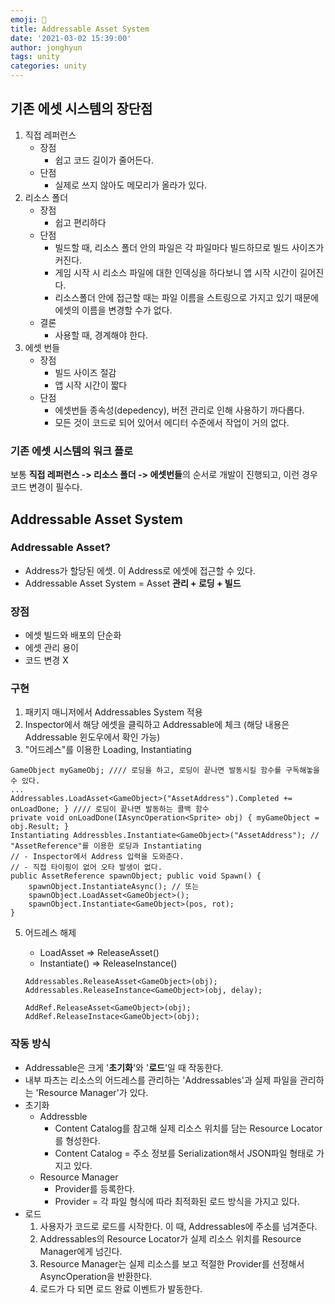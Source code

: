 ```yaml
---
emoji: 🏣
title: Addressable Asset System
date: '2021-03-02 15:39:00'
author: jonghyun
tags: unity
categories: unity
---
```

## 기존 에셋 시스템의 장단점

1.  직접 레퍼런스
    -   장점
        -   쉽고 코드 길이가 줄어든다.
    -   단점
        -   실제로 쓰지 않아도 메모리가 올라가 있다.
2.  리소스 폴더
    -   장점
        -   쉽고 편리하다
    -   단점
        -   빌드할 때, 리소스 폴더 안의 파일은 각 파일마다 빌드하므로 빌드 사이즈가 커진다.
        -   게임 시작 시 리소스 파일에 대한 인덱싱을 하다보니 앱 시작 시간이 길어진다.
        -   리소스폴더 안에 접근할 때는 파일 이름을 스트링으로 가지고 있기 때문에 에셋의 이름을 변경할 수가 없다.
    -   결론
        -   사용할 때, 경계해야 한다.
3.  에셋 번들
    -   장점
        -   빌드 사이즈 절감
        -   앱 시작 시간이 짧다
    -   단점
        -   에셋번들 종속성(depedency), 버전 관리로 인해 사용하기 까다롭다.
        -   모든 것이 코드로 되어 있어서 에디터 수준에서 작업이 거의 없다.

### 기존 에셋 시스템의 워크 플로

보통 **직접 레퍼런스 -> 리소스 폴더 -> 에셋번들**의 순서로 개발이 진행되고, 이런 경우 코드 변경이 필수다.

## Addressable Asset System

### Addressable Asset?

-   Address가 할당된 에셋. 이 Address로 에셋에 접근할 수 있다.
-   Addressable Asset System = Asset **관리 + 로딩 + 빌드**

### 장점

-   에셋 빌드와 배포의 단순화
-   에셋 관리 용이
-   코드 변경 X

### 구현

1.  패키지 매니저에서 Addressables System 적용
2.  Inspector에서 해당 에셋을 클릭하고 Addressable에 체크 (해당 내용은 Addressable 윈도우에서 확인 가능)
3.  "어드레스"를 이용한 Loading, Instantiating
``` 
GameObject myGameObj; //// 로딩을 하고, 로딩이 끝나면 발동시킬 함수를 구독해놓을 수 있다.
...
Addressables.LoadAsset<GameObject>("AssetAddress").Completed += onLoadDone; } //// 로딩이 끝나면 발동하는 콜백 함수
private void onLoadDone(IAsyncOperation<Sprite> obj) { myGameObject = obj.Result; }
Instantiating Addressbles.Instantiate<GameObject>("AssetAddress"); // "AssetReference"를 이용한 로딩과 Instantiating 
// - Inspector에서 Address 입력을 도와준다.
// - 직접 타이핑이 없어 오타 발생이 없다.
public AssetReference spawnObject; public void Spawn() {
	spawnObject.InstantiateAsync(); // 또는
	spawnObject.LoadAsset<GameObject>();
	spawnObject.Instantiate<GameObject>(pos, rot);
}
```
5.  어드레스 해제

    -   LoadAsset => ReleaseAsset()
    -   Instantiate() => ReleaseInstance()

    ```
    Addressables.ReleaseAsset<GameObject>(obj);
    Addressables.ReleaseInstance<GameObject>(obj, delay);

    AddRef.ReleaseAsset<GameObject>(obj);
    AddRef.ReleaseInstace<GameObject>(obj);
    ```


### 작동 방식

-   Addressable은 크게 '**초기화**'와 '**로드**'일 때 작동한다.
-   내부 파츠는 리소스의 어드레스를 관리하는 'Addressables'과 실제 파일을 관리하는 'Resource Manager'가 있다.
-   초기화
    -   Addressble
        -   Content Catalog를 참고해 실제 리소스 위치를 담는 Resource Locator를 형성한다.
        -   Content Catalog = 주소 정보를 Serialization해서 JSON파일 형태로 가지고 있다.
    -   Resource Manager
        -   Provider를 등록한다.
        -   Provider = 각 파일 형식에 따라 최적화된 로드 방식을 가지고 있다.
-   로드
    1.  사용자가 코드로 로드를 시작한다. 이 때, Addressables에 주소를 넘겨준다.
    2.  Addressables의 Resource Locator가 실제 리소스 위치를 Resource Manager에게 넘긴다.
    3.  Resource Manager는 실제 리소스를 보고 적절한 Provider를 선정해서 AsyncOperation을 반환한다.
    4.  로드가 다 되면 로드 완료 이벤트가 발동한다.
